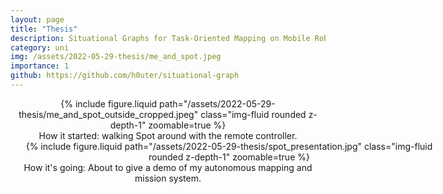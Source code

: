 ```yaml
---
layout: page
title: "Thesis"
description: Situational Graphs for Task-Oriented Mapping on Mobile Robots
category: uni
img: /assets/2022-05-29-thesis/me_and_spot.jpeg
importance: 1
github: https://github.com/h0uter/situational-graph
---
```


<div align="center">
    <div class="col-sm mt-3 mt-md-0" style="width:500px">
        {% include figure.liquid path="/assets/2022-05-29-thesis/me_and_spot_outside_cropped.jpeg" class="img-fluid rounded z-depth-1" zoomable=true %}
    </div>
<div class="caption">
    How it started: walking Spot around with the remote controller.
</div>
</div>

<div align="center">
    <div class="col-sm mt-3 mt-md-0" style="width:700px">
        {% include figure.liquid path="/assets/2022-05-29-thesis/spot_presentation.jpg" class="img-fluid rounded z-depth-1" zoomable=true %}
    </div>
    <div class="caption">
        How it's going: About to give a demo of my autonomous mapping and mission system.
    </div>
</div>
